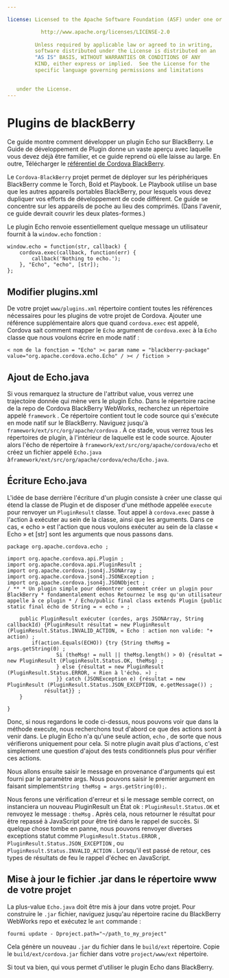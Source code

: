```yaml
---

license: Licensed to the Apache Software Foundation (ASF) under one or more contributor license agreements. See the NOTICE file distributed with this work for additional information regarding copyright ownership. The ASF licenses this file to you under the Apache License, Version 2.0 (the "License"); you may not use this file except in compliance with the License. You may obtain a copy of the License at

           http://www.apache.org/licenses/LICENSE-2.0
    
         Unless required by applicable law or agreed to in writing,
         software distributed under the License is distributed on an
         "AS IS" BASIS, WITHOUT WARRANTIES OR CONDITIONS OF ANY
         KIND, either express or implied.  See the License for the
         specific language governing permissions and limitations
    

   under the License.
---
```


# Plugins de blackBerry

Ce guide montre comment développer un plugin Echo sur BlackBerry. Le Guide de développement de Plugin donne un vaste aperçu avec laquelle vous devez déjà être familier, et ce guide reprend où elle laisse au large. En outre, Télécharger le [référentiel de Cordova BlackBerry][1].

 [1]: https://git-wip-us.apache.org/repos/asf?p=cordova-blackberry-webworks.git;a=summary

Le `Cordova-BlackBerry` projet permet de déployer sur les périphériques BlackBerry comme le Torch, Bold et Playbook. Le Playbook utilise un base que les autres appareils portables BlackBerry, pour lesquels vous devez dupliquer vos efforts de développement de code différent. Ce guide se concentre sur les appareils de poche au lieu des comprimés. (Dans l'avenir, ce guide devrait couvrir les deux plates-formes.)

Le plugin Echo renvoie essentiellement quelque message un utilisateur fournit à la `window.echo` fonction :

    window.echo = function(str, callback) {
        cordova.exec(callback, function(err) {
            callback('Nothing to echo.');
        }, "Echo", "echo", [str]);
    };
    

## Modifier plugins.xml

De votre projet `www/plugins.xml` répertoire contient toutes les références nécessaires pour les plugins de votre projet de Cordova. Ajouter une référence supplémentaire alors que quand `cordova.exec` est appelé, Cordova sait comment mapper le `Echo` argument de `cordova.exec` à la `Echo` classe que nous voulons écrire en mode natif :

    < nom de la fonction = "Echo" >< param name = "blackberry-package" value="org.apache.cordova.echo.Echo" / >< / fiction >
    

## Ajout de Echo.java

Si vous remarquez la structure de l'attribut value, vous verrez une trajectoire donnée qui mène vers le plugin Echo. Dans le répertoire racine de la repo de Cordova BlackBerry WebWorks, recherchez un répertoire appelé `framework` . Ce répertoire contient tout le code source qui s'exécute en mode natif sur le BlackBerry. Naviguez jusqu'à `framework/ext/src/org/apache/cordova` . À ce stade, vous verrez tous les répertoires de plugin, à l'intérieur de laquelle est le code source. Ajouter alors l'écho de répertoire à `framework/ext/src/org/apache/cordova/echo` et créez un fichier appelé `Echo.java` à`framework/ext/src/org/apache/cordova/echo/Echo.java`.

## Écriture Echo.java

L'idée de base derrière l'écriture d'un plugin consiste à créer une classe qui étend la classe de Plugin et de disposer d'une méthode appelée `execute` pour renvoyer un `PluginResult` classe. Tout appel à `cordova.exec` passe à l'action à exécuter au sein de la classe, ainsi que les arguments. Dans ce cas, « echo » est l'action que nous voulons exécuter au sein de la classe « Echo » et [str] sont les arguments que nous passons dans.

    package org.apache.cordova.echo ;
    
    import org.apache.cordova.api.Plugin ;
    import org.apache.cordova.api.PluginResult ;
    import org.apache.cordova.json4j.JSONArray ;
    import org.apache.cordova.json4j.JSONException ;
    import org.apache.cordova.json4j.JSONObject ;
    / ** * Un plugin simple pour démontrer comment créer un plugin pour BlackBerry * fondamentalement echos Retournez le msg qu'un utilisateur appelle à ce plugin * / Echo/public final class extends Plugin {public static final écho de String = « echo » ;
    
        public PluginResult exécuter (cordes, args JSONArray, String callbackId) {PluginResult résultat = new PluginResult (PluginResult.Status.INVALID_ACTION, « Echo : action non valide: "+ action) ;
            if(action.Equals(ECHO)) {try {String theMsg = args.getString(0) ;
                    Si (theMsg! = null || theMsg.length() > 0) {résultat = new PluginResult (PluginResult.Status.OK, theMsg) ;
                    } else {résultat = new PluginResult (PluginResult.Status.ERROR, « Rien à l'écho. ») ;
                    }} catch (JSONException e) {résultat = new PluginResult (PluginResult.Status.JSON_EXCEPTION, e.getMessage()) ;
                résultat}} ;
        }
    
    }
    

Donc, si nous regardons le code ci-dessus, nous pouvons voir que dans la méthode execute, nous recherchons tout d'abord ce que des actions sont à venir dans. Le plugin Echo n'a qu'une seule action, `echo` , de sorte que nous vérifierons uniquement pour cela. Si notre plugin avait plus d'actions, c'est simplement une question d'ajout des tests conditionnels plus pour vérifier ces actions.

Nous allons ensuite saisir le message en provenance d'arguments qui est fourni par le paramètre args. Nous pouvons saisir le premier argument en faisant simplement`String theMsg = args.getString(0);`.

Nous ferons une vérification d'erreur et si le message semble correct, on instanciera un nouveau PluginResult un État ok : `PluginResult.Status.OK` et renvoyez le message : `theMsg` . Après cela, nous retourner le résultat pour être repassé à JavaScript pour être tiré dans le rappel de succès. Si quelque chose tombe en panne, nous pouvons renvoyer diverses exceptions statut comme `PluginResult.Status.ERROR` , `PluginResult.Status.JSON_EXCEPTION` , ou `PluginResult.Status.INVALID_ACTION` . Lorsqu'il est passé de retour, ces types de résultats de feu le rappel d'échec en JavaScript.

## Mise à jour le fichier .jar dans le répertoire www de votre projet

La plus-value `Echo.java` doit être mis à jour dans votre projet. Pour construire le `.jar` fichier, naviguez jusqu'au répertoire racine du BlackBerry WebWorks repo et exécutez le `ant` commande :

    fourmi update - Dproject.path="~/path_to_my_project"
    

Cela génère un nouveau `.jar` du fichier dans le `build/ext` répertoire. Copie le `build/ext/cordova.jar` fichier dans votre `project/www/ext` répertoire.

Si tout va bien, qui vous permet d'utiliser le plugin Echo dans BlackBerry.